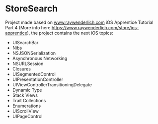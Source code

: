 # StoreSearch



Project made based on www.raywenderlich.com iOS Apprentice Tutorial Part 4 (More info here https://www.raywenderlich.com/store/ios-apprentice), the project contains the next iOS topics:

- UISearchBar
- Nibs
- NSJSONSerialization
- Asynchronous Networking
- NSURLSession
- Closures
- UISegmentedControl
- UIPresentationController
- UIViewControllerTransitioningDelegate
- Dynamic Type
- Stack Views
- Trait Collections
- Enumerations
- UIScrollView
- UIPageControl
